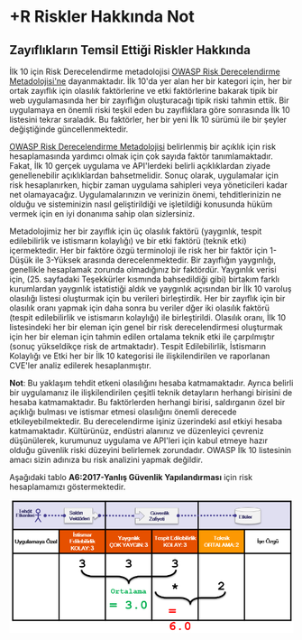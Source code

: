 # +R Riskler Hakkında Not

## Zayıflıkların Temsil Ettiği Riskler Hakkında

İlk 10 için Risk Derecelendirme metadolojisi  [OWASP Risk Derecelendirme Metadolojisi'ne](https://www.owasp.org/index.php/OWASP_Risk_Rating_Methodology) dayanmaktadır. İlk 10'da yer alan her bir kategori için, her bir ortak zayıflık için olasılık faktörlerine ve etki faktörlerine bakarak tipik bir web uygulamasında her bir zayıflığın oluşturacağı tipik riski tahmin ettik. Bir uygulamaya en önemli riski teşkil eden bu zayıflıklara göre sonrasında İlk 10 listesini tekrar sıraladık. Bu faktörler, her bir yeni İlk 10 sürümü ile bir şeyler değiştiğinde güncellenmektedir.

[OWASP Risk Derecelendirme Metadolojisi](https://www.owasp.org/index.php/OWASP_Risk_Rating_Methodology) belirlenmiş bir açıklık için risk hesaplamasında yardımcı olmak için çok sayıda faktör tanımlamaktadır. Fakat, İlk 10 gerçek uygulama ve API'lerdeki belirli açıklıklardan ziyade genellenebilir açıklıklardan bahsetmelidir. Sonuç olarak, uygulamalar için risk hesaplanırken, hiçbir zaman uygulama sahipleri veya yöneticileri kadar net olamayacağız. Uygulamalarınızın ve verinizin önemi, tehditlerinizin ne olduğu ve sisteminizin nasıl geliştirildiği ve işletildiği konusunda hüküm vermek için en iyi donanıma sahip olan sizlersiniz.

Metadolojimiz her bir zayıflık için üç olasılık faktörü (yaygınlık, tespit edilebilirlik ve istismarın kolaylığı) ve bir etki faktörü (teknik etki) içermektedir. Her bir faktöre özgü terminoloji ile risk her bir faktör için 1-Düşük ile 3-Yüksek arasında derecelenmektedir. Bir zayıflığın yaygınlığı, genellikle hesaplamak zorunda olmadığınız bir faktördür. Yaygınlık verisi için, (25. sayfadaki Teşekkürler kısmında bahsedildiği gibi) birtakım farklı kurumlardan yaygınlık istatistiği aldık ve yaygınlık açısından bir İlk 10 varoluş olasılığı listesi oluşturmak için bu verileri birleştirdik. Her bir zayıflık için bir olasılık oranı yapmak için daha sonra bu veriler dğer iki olasılık faktörü (tespit edilebilirlik ve istismarın kolaylığı) ile birleştirildi. Olasılık oranı, İlk 10 listesindeki her bir eleman için genel bir risk derecelendirmesi oluşturmak için her bir eleman için tahmin edilen ortalama teknik etki ile çarpılmıştır (sonuç yükseldikçe risk de artmaktadır). Tespit Edilebilirlik, İstismarın Kolaylığı ve Etki her bir İlk 10 kategorisi ile ilişkilendirilen ve raporlanan CVE'ler analiz edilerek hesaplanmıştır. 

**Not**: Bu yaklaşım tehdit etkeni olasılığını hesaba katmamaktadır. Ayrıca belirli bir uygulamanız ile ilişkilendirilen çeşitli teknik detayların herhangi birisini de hesaba katmamaktadır. Bu faktörlerden herhangi birisi, saldırganın özel bir açıklığı bulması ve istismar etmesi olasılığını önemli derecede etkileyebilmektedir. Bu derecelendirme işiniz üzerindeki asıl etkiyi hesaba katmamaktadır. Kültürünüz, endüstri alanınız ve düzenleyici çevreniz düşünülerek, kurumunuz uygulama ve API'leri için kabul etmeye hazır olduğu güvenlik riski düzeyini belirlemek zorundadır. OWASP İlk 10 listesinin amacı sizin adınıza bu risk analizini yapmak değildir.

Aşağıdaki tablo **A6:2017-Yanlış Güvenlik Yapılandırması** için risk hesaplamamızı göstermektedir.

![A6:2017-Yanlış Güvenlik Yapılandırması için Risk Hesaplaması](OWASP%20Top%2010/Top10/2017/tr/images/0xc0-risk-explanation.png)

